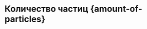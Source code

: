# Количество частиц {amount-of-particles}

<script setup>
const amountOfParticles = [
    "number_of_particles",
    "mass",
    "molar_mass",
    "avogadro_constant",
    "amount_of_substance"
];
</script>

<Formula :variables="amountOfParticles" content="N = \frac{m}{M} N_{\!A} \Rightarrow v N_{\!A}"/>
